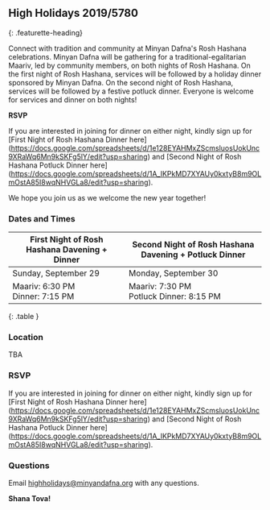 ## High Holidays 2019/5780
{: .featurette-heading}

Connect with tradition and community at Minyan Dafna's Rosh Hashana celebrations.
Minyan Dafna will be gathering for a traditional-egalitarian Maariv, led by community members, on both nights of Rosh Hashana.
On the first night of Rosh Hashana, services will be followed by a holiday dinner sponsored by Minyan Dafna.
On the second night of Rosh Hashana, services will be followed by a festive potluck dinner.
Everyone is welcome for services and dinner on both nights!

**RSVP**

If you are interested in joining for dinner on either night, kindly sign up for [First Night of Rosh Hashana Dinner here]
(https://docs.google.com/spreadsheets/d/1e128EYAHMxZScmsluosUokUnc9XRaWq6Mn9kSKFg5lY/edit?usp=sharing) 
and [Second Night of Rosh Hashana Potluck Dinner here]
(https://docs.google.com/spreadsheets/d/1A_IKPkMD7XYAUy0kxtyB8m9OLmOstA85I8wqNHVGLa8/edit?usp=sharing).

We hope you join us as we welcome the new year together!

### Dates and Times

| First Night of Rosh Hashana Davening + Dinner | Second Night of Rosh Hashana Davening + Potluck Dinner |
|--------|-------|
| Sunday, September 29 | Monday, September 30 |
| Maariv: 6:30 PM <br/> Dinner: 7:15 PM| Maariv: 7:30 PM <br/> Potluck Dinner: 8:15 PM |
{: .table }


### Location

TBA

### RSVP
If you are interested in joining for dinner on either night, kindly sign up for [First Night of Rosh Hashana Dinner here]
(https://docs.google.com/spreadsheets/d/1e128EYAHMxZScmsluosUokUnc9XRaWq6Mn9kSKFg5lY/edit?usp=sharing) 
and [Second Night of Rosh Hashana Potluck Dinner here]
(https://docs.google.com/spreadsheets/d/1A_IKPkMD7XYAUy0kxtyB8m9OLmOstA85I8wqNHVGLa8/edit?usp=sharing).

### Questions

Email <a href="mailto:highholidays@minyandafna.org">highholidays@minyandafna.org</a> with any questions. 

**Shana Tova!**
